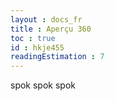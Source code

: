 ```yaml
---
layout : docs_fr
title : Aperçu 360
toc : true
id : hkje455
readingEstimation : 7
---
```


spok spok spok
